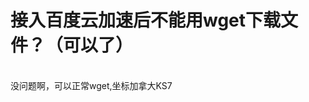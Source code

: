 # 接入百度云加速后不能用wget下载文件？（可以了）


<img id="aimg_daC89" onclick="zoom(this, this.src, 0, 0, 0)" class="zoom" src="https://i3.imgu.cc/image/5f9b5e680d41a.jpg" onmouseover="img_onmouseoverfunc(this)" onload="thumbImg(this)" border="0" alt="" /><br />
<br />
没问题啊，可以正常wget,坐标加拿大KS7<img id="aimg_H8zbR" onclick="zoom(this, this.src, 0, 0, 0)" class="zoom" src="https://cdn.jsdelivr.net/gh/hishis/forum-master/public/images/patch.gif" onmouseover="img_onmouseoverfunc(this)" onload="thumbImg(this)" border="0" alt="" />
